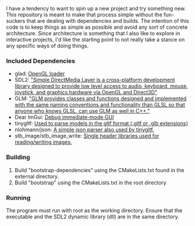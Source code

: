 I have a tendency to want to spin up a new project and try something new. This repository is meant to make that process
simple without the fun-suckers that are dealing with dependencies and builds. The intention of this code is to keep things
as simple as possible and avoid any sort of concrete architecture. Since architecture is something that I also like to 
explore in interactive projects, I'd like the starting point to not really take a stance on any specific ways of doing
things.

### Included Dependencies
- glad: [OpenGL loader](https://github.com/Dav1dde/glad)
- SDL2: ["Simple DirectMedia Layer is a cross-platform development library designed to provide low level access to audio, 
keyboard, mouse, joystick, and graphics hardware via OpenGL and Direct3D"](https://www.libsdl.org/)
- GLM: ["GLM provides classes and functions designed and implemented with the same naming conventions and functionality 
than GLSL so that anyone who knows GLSL, can use GLM as well in C++."](https://github.com/g-truc/glm)
- Dear ImGui: [Debug immediate-mode GUI](https://github.com/ocornut/imgui)
- tinygltf: [Used to parse models in the gltf format (.gltf or .glb extensions)](https://github.com/syoyo/tinygltf)
- nlohmann/json: [A simple json parser also used by tinygltf.](https://github.com/nlohmann/json)
- stb_image/stb_image_write: [Single header libraries used for reading/writing images.](https://github.com/nothings/stb)

### Building
1) Build "bootstrap-dependencies" using the CMakeLists.txt found in the external directory.
2) Build "bootstrap" using the CMakeLists.txt in the root directory

### Running
The program must run with root as the working directory. Ensure that the executable and the SDL2 dynamic library (dll) 
are in the same directory.